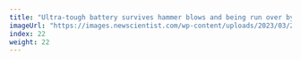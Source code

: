 ```yaml
---
title: "Ultra-tough battery survives hammer blows and being run over by a car"
imageUrl: "https://images.newscientist.com/wp-content/uploads/2023/03/29094149/SEI_150004914.jpg?width=600"
index: 22
weight: 22
---
```

